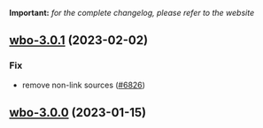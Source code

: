 **Important:**
*for the complete changelog, please refer to the website*




## [wbo-3.0.1](https://github.com/truecharts/charts/compare/wbo-3.0.0...wbo-3.0.1) (2023-02-02)

### Fix

- remove non-link sources ([#6826](https://github.com/truecharts/charts/issues/6826))
  
  


## [wbo-3.0.0](https://github.com/truecharts/charts/compare/wbo-2.0.7...wbo-3.0.0) (2023-01-15)

